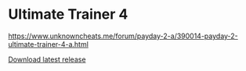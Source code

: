 # Ultimate Trainer 4

<https://www.unknowncheats.me/forum/payday-2-a/390014-payday-2-ultimate-trainer-4-a.html>

[Download latest release](https://github.com/pierre-josselin/ultimate-trainer/releases)
